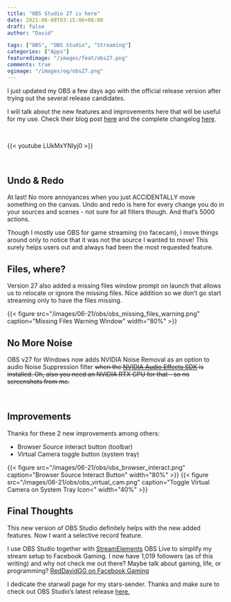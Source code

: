 ```yaml
---
title: "OBS Studio 27 is here"
date: 2021-06-08T03:15:06+08:00
draft: false
author: "David"

tags: ["OBS", "OBS Studio", "Streaming"]
categories: ["Apps"]
featuredimage: "/images/feat/obs27.png"
comments: true
ogimage: "/images/og/obs27.png"
---
```


I just updated my OBS a few days ago with the official release version after trying out the several release candidates.

I will talk about the new features and improvements here that will be useful for my use. Check their blog post [here](https://obsproject.com/blog/obs-studio-27-released) and the complete changelog [here](https://github.com/obsproject/obs-studio/releases/tag/27.0.0).

<br>

{{< youtube LUkMxYNIyj0 >}}

<br>

## Undo & Redo

At last! No more annoyances when you just ACCIDENTALLY move something on the canvas. Undo and redo is here for every change you do in your sources and scenes - not sure for all filters though. And that’s 5000 actions.

Though I mostly use OBS for game streaming (no facecam), I move things around only to notice that it was not the source I wanted to move! This surely helps users out and always had been the most requested feature.

## Files, where?

Version 27 also added a missing files window prompt on launch that allows us to relocate or ignore the missing files. Nice addition so we don’t go start streaming only to have the files missing.

{{< figure src="/images/06-21/obs/obs_missing_files_warning.png" caption="Missing Files Warning Window" width="80%" >}}

## No More Noise

OBS v27 for Windows now adds NVIDIA Noise Removal as an option to audio Noise Suppression filter <del>when the [NVIDIA Audio Effects SDK](https://www.nvidia.com/en-us/geforce/broadcasting/broadcast-sdk/resources/) is installed. Oh, also you need an NVIDIA RTX GPU for that - so no screenshots from me.</del>

<br>

## Improvements

Thanks for these 2 new improvements among others:

- Browser Source interact button (toolbar)
- Virtual Camera toggle button (system tray)

{{< figure src="/images/06-21/obs/obs_browser_interact.png" caption="Browser Source Interact Button" width="80%" >}}
{{< figure src="/images/06-21/obs/obs_virtual_cam.png" caption="Toggle Virtual Camera on System Tray Icon<" width="40%" >}}

## Final Thoughts

This new version of OBS Studio definitely helps with the new added features. Now I want a selective record feature.

I use OBS Studio together with <a class="link" href="https://streamelements.com/" target="_blank">StreamElements</a> OBS Live to simplify my stream setup to Facebook Gaming. I now have 1,019 followers (as of this writing) and why not check me out there? Maybe talk about gaming, life, or programming? <a class="link" href="https://fb.gg/RedDavidGG/" target="_blank">RedDavidGG on Facebook Gaming</a>

I dedicate the starwall page for my stars-sender. Thanks and make sure to check out OBS Studio’s latest release <a class="link" href="https://obsproject.com/" target="_blank">here.</a>
